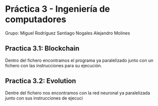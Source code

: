 # Práctica 3 - Ingeniería de computadores
Grupo:
Miguel Rodríguez
Santiago Nogales 
Alejandro Molines

## Practica 3.1: Blockchain
Dentro del fichero encontramos el programa ya paralelizado junto con un fichero con las instrucciones para su ejecución.

## Practica 3.2: Evolution
Dentre del fichero nos encontramos con la red neuronal ya paralelizada junto con sus instrucciones de ejecuci
